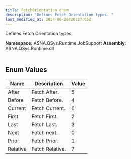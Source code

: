 ```yaml
---
title: FetchOrientation enum
description: "Defines Fetch Orientation types. "
last_modified_at: 2024-06-26T20:27:05Z
---
```


Defines Fetch Orientation types.

**Namespace:** ASNA.QSys.Runtime.JobSupport
**Assembly:** ASNA.QSys.Runtime.dll
<br>
<br>

## Enum Values

| Name | Description | Value
| --- | --- | --- 
| After | Fetch After. | 5 |
| Before | Fetch Before. | 4 |
| Current | Fetch Current. | 6 |
| First | Fetch First. | 2 |
| Last | Fetch Last. | 3 |
| Next | Fetch next. | 0 |
| Prior | Fetch Prior. | 1 |
| Relative | Fetch Relative. | 7 |
